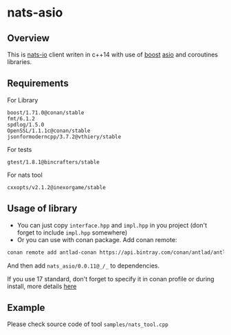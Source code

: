 # nats-asio

## Overview
This is [nats-io](https://nats.io/) client writen in c++14 with use of [boost](https://www.boost.org/) [asio](https://www.boost.org/doc/libs/release/libs/asio/) and coroutines libraries.

## Requirements
For Library
```
boost/1.71.0@conan/stable
fmt/6.1.2
spdlog/1.5.0
OpenSSL/1.1.1c@conan/stable
jsonformoderncpp/3.7.2@vthiery/stable
```

For tests 
```
gtest/1.8.1@bincrafters/stable
```
For nats tool 
```
cxxopts/v2.1.2@inexorgame/stable
```

## Usage of library
 - You can just copy `interface.hpp` and `impl.hpp` in you project (don't forget to include `impl.hpp` somewhere)
 - Or you can use with conan package. Add conan remote:
```bash
conan remote add antlad-conan https://api.bintray.com/conan/antlad/antlad-conan
```
And then add `nats_asio/0.0.11@_/_` to dependencies. 

If you use 17 standard, don't forget to specify it in conan profile or during install, more details [here]( https://docs.conan.io/en/1.7/howtos/manage_cpp_standard.html)

## Example
Please check source code of tool `samples/nats_tool.cpp`

